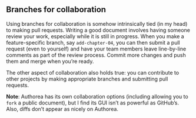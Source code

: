 ## Branches for collaboration

Using branches for collaboration is somehow intrinsically tied (in my head) to making pull requests.
Writing a good document involves having someone review your work, especially while it is still in progress.
When you make a feature-specific branch, say `add-chapter-04`, you can then submit a pull request (even to yourself) and have your team members leave line-by-line comments as part of the review process.
Commit more changes and push them and merge when you’re ready.

The other aspect of collaboration also holds true: you can contribute to other projects by making appropriate branches and submitting pull requests.

**Note**: Authorea has its own collaboration options (including allowing you to `fork` a public document), but I find its GUI isn’t as powerful as GitHub’s.
Also, diffs don’t appear as nicely on Authorea.
